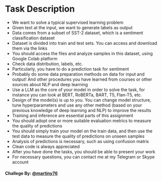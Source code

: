 # Task Description 

- We want to solve a typical supervised learning problem
- Given text at the input, we want to generate labels as output
- Data comes from a subset of SST-2 dataset, which is a sentiment classification dataset
- Dataset is divided into train and test sets. You can access and download them via the
links
- You should access the files and analyze samples in this dataset, using Google Colab
platform
- Check data distribution, labels, etc.
- Particularly, you have to do a prediction task for sentiment
- Probably do some data preparation methods on data for input and output! And other
procedures you have learned from courses or other sources about NLP and deep
learning
- Use a LLM as the core of your model in order to solve the task, for instance you can look
at BERT, RoBERTa, BART, T5, Flan-T5, etc.
- Design of the model(s) is up to you. You can change model structure, tune
hyperparameters and use any other method (based on your previous knowledge of deep
learning and NLP) to improve the results
- Training and inference are essential parts of this assignment
- You should adopt one or more suitable evaluation metrics to measure the quality of
predictions
- You should simply train your model on the train data, and then use the test data to
measure the quality of predictions on unseen samples
- Analysis of predictions is necessary, such as using confusion matrix
- Clean code is always appreciated 
- After you have done the tasks, you should be able to present your work 
- For necessary questions, you can contact me at my Telegram or Skype account

#### Challege By: [@martiny76](https://github.com/martiny76)
